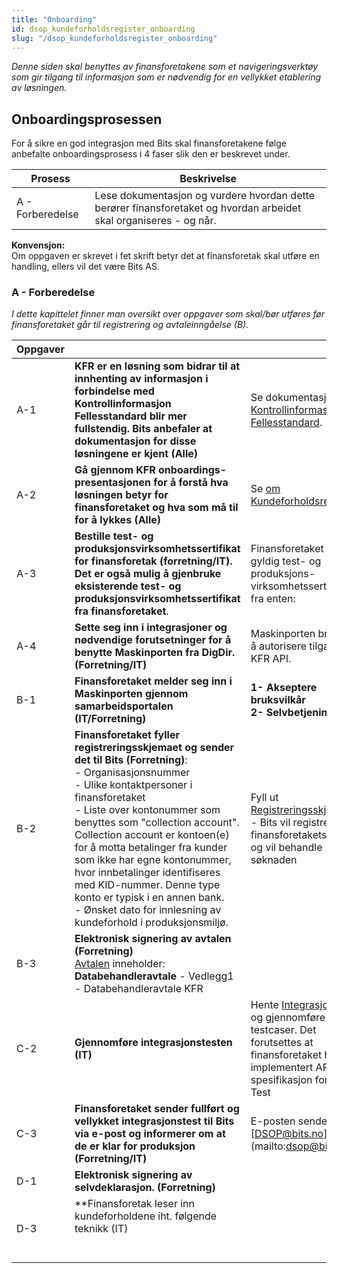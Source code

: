 ```yaml
---
title: "Onboarding"
id: dsop_kundeforholdsregister_onboarding
slug: "/dsop_kundeforholdsregister_onboarding"
---
```


*Denne siden skal benyttes av finansforetakene som et navigeringsverktøy som gir tilgang til informasjon som er nødvendig
for en vellykket etablering av løsningen.*

## Onboardingsprosessen

For å sikre en god integrasjon med Bits skal finansforetakene følge anbefalte onboardingsprosess i 4 faser slik den er
beskrevet under.

| Prosess                             | Beskrivelse                                                                                                                                                                      |
|-------------------------------------|----------------------------------------------------------------------------------------------------------------------------------------------------------------------------------|
| A - Forberedelse                    | Lese dokumentasjon og vurdere hvordan dette berører finansforetaket og hvordan arbeidet skal organiseres - og når. 

**Konvensjon:** <br  />
Om oppgaven er skrevet i fet skrift betyr det at finansforetak skal utføre en handling, ellers vil det være Bits AS.

### A - Forberedelse

*I dette kapittelet finner man oversikt over oppgaver som skal/bør utføres før finansforetaket går til registrering og
avtaleinngåelse (B).*

| Oppgaver |  |  |
| ---------- | ------------------------------------------------------------------------------------------------------------------------------------------------------------------------------------------------------------------- | ------------------------------------------------------------------------------------------------------------------------------------------------------------------------------------------------------------------------------------------------------------------------------------------------------------------------------------------------------------------------------------------------------------------------------------------------------------------------- |
| A-1 | **KFR er en løsning som bidrar til at innhenting av informasjon i forbindelse med Kontrollinformasjon Fellesstandard blir mer fullstendig. Bits anbefaler at dokumentasjon for disse løsningene er kjent (Alle)** | Se dokumentasjon for [Kontrollinformasjon Fellesstandard](/dsop_v2fellesstandard_om). |
| A-2 | **Gå gjennom KFR onboardings-presentasjonen for å forstå hva løsningen betyr for finansforetaket og hva som må til for å lykkes (Alle)** | Se [om Kundeforholdsregisteret](/dsop_kundeforholdsregister_om). |
| A-3 | **Bestille test- og produksjonsvirksomhetssertifikat for finansforetak (forretning/IT). Det er også mulig å gjenbruke eksisterende test- og produksjonsvirksomhetssertifikat fra finansforetaket**. | Finansforetaket må ha gyldig test- og produksjons-virksomhetssertifikater fra enten: 
| A-4 | **Sette seg inn i integrasjoner og nødvendige forutsetninger for å benytte Maskinporten fra DigDir. (Forretning/IT)** | Maskinporten brukes til å autorisere tilgang til KFR API. 
| B-1 | **Finansforetaket melder seg inn i Maskinporten gjennom samarbeidsportalen (IT/Forretning)** | **1- Akseptere bruksvilkår** <br  /> **2- Selvbetjening** 
| B-2 | **Finansforetaket fyller registreringsskjemaet og sender det til Bits (Forretning)**: <br  /> - Organisasjonsnummer <br  />  - Ulike kontaktpersoner i finansforetaket <br  /> - Liste over kontonummer som benyttes som "collection account". Collection account er kontoen(e) for å motta betalinger fra kunder som ikke har egne kontonummer, hvor innbetalinger identifiseres med KID-nummer. Denne type konto er typisk i en annen bank. <br  /> - Ønsket dato for innlesning av kundeforhold i produksjonsmiljø. | Fyll ut [Registreringsskjema](https:/dokumentasjon.dsop.no/assets/Registreringsskjema-Kundeforholdsregister.docx)<br  />- Bits vil registrere finansforetakets ønske og vil behandle søknaden 
| B-3 | **Elektronisk signering av avtalen (Forretning)** <br  /> [Avtalen](https:/dokumentasjon.dsop.no/assets/Avtale-KFR.zip) inneholder: <br  /> **Databehandleravtale** - Vedlegg1 - Databehandleravtale KFR 
| C-2 | **Gjennomføre integrasjonstesten (IT)** | Hente [Integrasjonstest](https:/dokumentasjon.dsop.no/assets/KFR-Integrasjonstester.xlsx) og gjennomføre alle testcaser. Det forutsettes at finansforetaket har implementert API-spesifikasjon for [KFR](https:/bitsnorge.github.io/dsop-kfr-api/#/). <br  /> Test 
| C-3 | **Finansforetaket sender fullført og vellykket integrasjonstest til Bits via e-post og informerer om at de er klar for produksjon (Forretning/IT)** | E-posten sendes til [[DSOP@bits.no](mailto:DSOP@bits.no)](mailto:dsop@bits.no). 
| D-1 | **Elektronisk signering av selvdeklarasjon. (Forretning)** 
| D-3 | **Finansforetak leser inn kundeforholdene iht. følgende teknikk (IT) <br  /><br  /><br  />